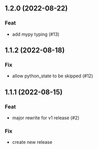 ## 1.2.0 (2022-08-22)

### Feat

- add mypy typing (#13)

## 1.1.2 (2022-08-18)

### Fix

- allow python_state to be skipped (#12)

## 1.1.1 (2022-08-15)

### Feat

- major rewrite for v1 release (#2)

### Fix

- create new release
